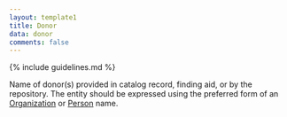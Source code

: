 ```yaml
---
layout: template1
title: Donor
data: donor
comments: false
---
```


{% include guidelines.md %}

Name of donor(s) provided in catalog record, finding aid, or by the repository. The entity should be expressed using the preferred form of an [Organization](https://id.lib.uh.edu/ark:/84475/au4982x468p) or [Person](https://id.lib.uh.edu/ark:/84475/au5426m1724) name.
